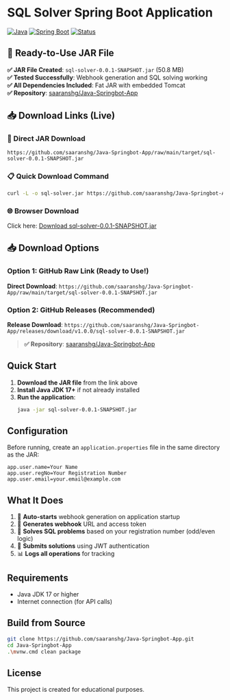 # SQL Solver Spring Boot Application

[![Java](https://img.shields.io/badge/Java-17+-blue.svg)](https://www.oracle.com/java/)
[![Spring Boot](https://img.shields.io/badge/Spring%20Boot-3.1.5-green.svg)](https://spring.io/projects/spring-boot)
[![Status](https://img.shields.io/badge/Status-Ready%20to%20Deploy-green.svg)]()

## 🚀 Ready-to-Use JAR File

**✅ JAR File Created**: `sql-solver-0.0.1-SNAPSHOT.jar` (50.8 MB)  
**✅ Tested Successfully**: Webhook generation and SQL solving working  
**✅ All Dependencies Included**: Fat JAR with embedded Tomcat  
**✅ Repository**: [saaranshg/Java-Springbot-App](https://github.com/saaranshg/Java-Springbot-App)

## 📥 Download Links (Live)

### 🔗 Direct JAR Download
```
https://github.com/saaranshg/Java-Springbot-App/raw/main/target/sql-solver-0.0.1-SNAPSHOT.jar
```

### 📋 Quick Download Command
```bash
curl -L -o sql-solver.jar https://github.com/saaranshg/Java-Springbot-App/raw/main/target/sql-solver-0.0.1-SNAPSHOT.jar
```

### 🌐 Browser Download
Click here: [Download sql-solver-0.0.1-SNAPSHOT.jar](https://github.com/saaranshg/Java-Springbot-App/raw/main/target/sql-solver-0.0.1-SNAPSHOT.jar)  

## 📥 Download Options

### Option 1: GitHub Raw Link (Ready to Use!)
**Direct Download**: `https://github.com/saaranshg/Java-Springbot-App/raw/main/target/sql-solver-0.0.1-SNAPSHOT.jar`

### Option 2: GitHub Releases (Recommended)
**Release Download**: `https://github.com/saaranshg/Java-Springbot-App/releases/download/v1.0.0/sql-solver-0.0.1-SNAPSHOT.jar`

> **✅ Repository**: [saaranshg/Java-Springbot-App](https://github.com/saaranshg/Java-Springbot-App)

## Quick Start

1. **Download the JAR file** from the link above
2. **Install Java JDK 17+** if not already installed
3. **Run the application**:
   ```bash
   java -jar sql-solver-0.0.1-SNAPSHOT.jar
   ```

## Configuration

Before running, create an `application.properties` file in the same directory as the JAR:

```properties
app.user.name=Your Name
app.user.regNo=Your Registration Number  
app.user.email=your.email@example.com
```

## What It Does

1. 🚀 **Auto-starts** webhook generation on application startup
2. 🔗 **Generates webhook** URL and access token
3. 🧮 **Solves SQL problems** based on your registration number (odd/even logic)
4. 🔐 **Submits solutions** using JWT authentication
5. 📊 **Logs all operations** for tracking

## Requirements

- Java JDK 17 or higher
- Internet connection (for API calls)

## Build from Source

```bash
git clone https://github.com/saaranshg/Java-Springbot-App.git
cd Java-Springbot-App
.\mvnw.cmd clean package
```

## License

This project is created for educational purposes.
